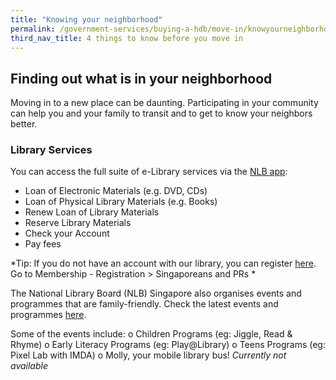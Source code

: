 ```yaml
---
title: "Knowing your neighborhood"
permalink: /government-services/buying-a-hdb/move-in/knowyourneighborhood/
third_nav_title: 4 things to know before you move in  
---
```


## Finding out what is in your neighborhood 
Moving in to a new place can be daunting. Participating in your community can help you and your family to transit and to get to know your neighbors better.

### Library Services

You can access the full suite of e-Library services via the [NLB app](https://mobileapp.nlb.gov.sg/):
-	Loan of Electronic Materials (e.g. DVD, CDs) 
-	Loan of Physical Library Materials (e.g. Books)
-	Renew Loan of Library Materials 
-	Reserve Library Materials
-	Check your Account
-	Pay fees 

*Tip: If you do not have an account with our library, you can register [here](https://account.nlb.gov.sg/?type=register). Go to Membership - Registration > Singaporeans and PRs *


The National Library Board (NLB) Singapore also organises events and programmes that are family-friendly. Check the latest events and programmes [here](https://www.nlb.gov.sg/golibrary2/c/30307529/). 

Some of the events include: 
o	Children Programs (eg: Jiggle, Read & Rhyme) 
o	Early Literacy Programs (eg: Play@Library) 
o	Teens Programs (eg: Pixel Lab with IMDA) 
o	Molly, your mobile library bus!  *Currently not available* 


